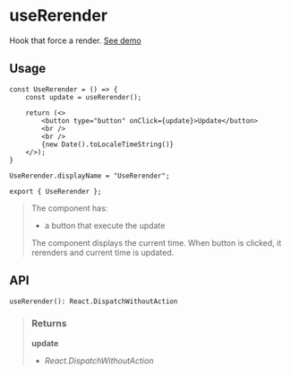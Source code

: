 # useRerender
Hook that force a render. [See demo](https://ndriadev.github.io/react-tools/#/hooks/lifecycle/useRerender)

## Usage

```tsx
const UseRerender = () => {
	const update = useRerender();

	return (<>
		<button type="button" onClick={update}>Update</button>
		<br />
		<br />
		{new Date().toLocaleTimeString()}
	</>);
}

UseRerender.displayName = "UseRerender";

export { UseRerender };
```

> The component has:
> - a button that execute the update
> 
> The component displays the current time. When button is clicked, it rerenders and current time is updated.


## API

```tsx
useRerender(): React.DispatchWithoutAction
```



> ### Returns
>
> __update__
> - _React.DispatchWithoutAction_  
>